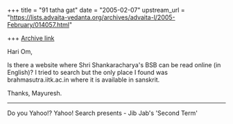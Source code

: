 +++
title = "91 tatha gat"
date = "2005-02-07"
upstream_url = "https://lists.advaita-vedanta.org/archives/advaita-l/2005-February/014057.html"

+++
[Archive link](https://lists.advaita-vedanta.org/archives/advaita-l/2005-February/014057.html)

Hari Om,

Is there a website where Shri Shankaracharya's BSB can be read online (in English)? I tried to search but the only place I found was brahmasutra.iitk.ac.in where it is available in sanskrit.

Thanks,
Mayuresh.


---------------------------------
Do you Yahoo!?
 Yahoo! Search presents - Jib Jab's 'Second Term'


